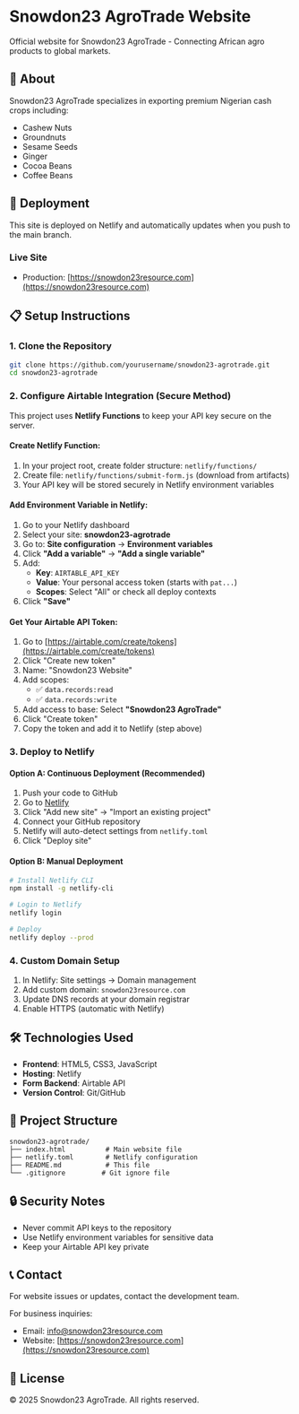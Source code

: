 # Snowdon23 AgroTrade Website

Official website for Snowdon23 AgroTrade - Connecting African agro products to global markets.

## 🌾 About

Snowdon23 AgroTrade specializes in exporting premium Nigerian cash crops including:
- Cashew Nuts
- Groundnuts
- Sesame Seeds
- Ginger
- Cocoa Beans
- Coffee Beans

## 🚀 Deployment

This site is deployed on Netlify and automatically updates when you push to the main branch.

### Live Site
- Production: [https://snowdon23resource.com](https://snowdon23resource.com)

## 📋 Setup Instructions

### 1. Clone the Repository
```bash
git clone https://github.com/yourusername/snowdon23-agrotrade.git
cd snowdon23-agrotrade
```

### 2. Configure Airtable Integration (Secure Method)

This project uses **Netlify Functions** to keep your API key secure on the server.

#### Create Netlify Function:
1. In your project root, create folder structure: `netlify/functions/`
2. Create file: `netlify/functions/submit-form.js` (download from artifacts)
3. Your API key will be stored securely in Netlify environment variables

#### Add Environment Variable in Netlify:
1. Go to your Netlify dashboard
2. Select your site: **snowdon23-agrotrade**
3. Go to: **Site configuration** → **Environment variables**
4. Click **"Add a variable"** → **"Add a single variable"**
5. Add:
   - **Key**: `AIRTABLE_API_KEY`
   - **Value**: Your personal access token (starts with `pat...`)
   - **Scopes**: Select "All" or check all deploy contexts
6. Click **"Save"**

#### Get Your Airtable API Token:
1. Go to [https://airtable.com/create/tokens](https://airtable.com/create/tokens)
2. Click "Create new token"
3. Name: "Snowdon23 Website"
4. Add scopes:
   - ✅ `data.records:read`
   - ✅ `data.records:write`
5. Add access to base: Select **"Snowdon23 AgroTrade"**
6. Click "Create token"
7. Copy the token and add it to Netlify (step above)

### 3. Deploy to Netlify

#### Option A: Continuous Deployment (Recommended)
1. Push your code to GitHub
2. Go to [Netlify](https://netlify.com)
3. Click "Add new site" → "Import an existing project"
4. Connect your GitHub repository
5. Netlify will auto-detect settings from `netlify.toml`
6. Click "Deploy site"

#### Option B: Manual Deployment
```bash
# Install Netlify CLI
npm install -g netlify-cli

# Login to Netlify
netlify login

# Deploy
netlify deploy --prod
```

### 4. Custom Domain Setup
1. In Netlify: Site settings → Domain management
2. Add custom domain: `snowdon23resource.com`
3. Update DNS records at your domain registrar
4. Enable HTTPS (automatic with Netlify)

## 🛠️ Technologies Used

- **Frontend**: HTML5, CSS3, JavaScript
- **Hosting**: Netlify
- **Form Backend**: Airtable API
- **Version Control**: Git/GitHub

## 📁 Project Structure

```
snowdon23-agrotrade/
├── index.html          # Main website file
├── netlify.toml        # Netlify configuration
├── README.md           # This file
└── .gitignore         # Git ignore file
```

## 🔒 Security Notes

- Never commit API keys to the repository
- Use Netlify environment variables for sensitive data
- Keep your Airtable API key private

## 📞 Contact

For website issues or updates, contact the development team.

For business inquiries:
- Email: info@snowdon23resource.com
- Website: [https://snowdon23resource.com](https://snowdon23resource.com)

## 📝 License

© 2025 Snowdon23 AgroTrade. All rights reserved.
